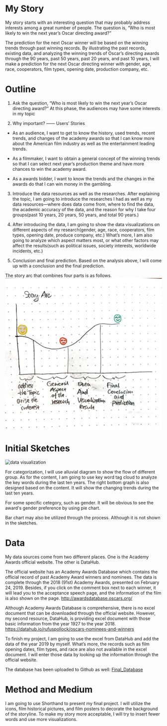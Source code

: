 
# My Story

My story starts with an interesting question that may probably address interests among a great number of people. The question is, “Who is most likely to win the next year’s Oscar directing award?”


The prediction for the next Oscar winner will be based on the winning trends through past winning records. By illustrating the past records, existing data, and analyzing the winning trends of Oscar’s directing awards through the 90 years, past 50 years, past 20 years, and past 10 years, I will make a prediction for the next Oscar directing winner with gender, age, race, cooperators, film types, opening date, production company, etc.


# Outline

1. Ask the question, “Who is most likely to win the next year’s Oscar directing award?” At this phase, the audiences may have some interests in my topic

2. Why important? —— Users’ Stories 

- As an audience, I want to get to know the history, used trends, recent trends, and changes of the academy awards so that I can know more about the American film industry as well as the entertainment leading trends.

- As a filmmaker, I want to obtain a general concept of the winning trends so that I can select next year’s production theme and have more chances to win the academy award.

- As a awards bidder, I want to know the trends and the changes in the awards do that I can win money in the gambling.

3. Introduce the data resources as well as the researches. After explaining the topic, I am going to introduce the researches I had as well as my data resources—where does data come from, where to find the data, the academic accuracy of the data, and the reason for why I take four groups(past 10 years, 20 years, 50 years, and total 90 years.)

4. After introducing the data, I am going to show the data visualizations on different aspects of my research(gender, age, race, cooperators, film types, opening date, produce company, etc.) What’s more, I am also going to analyze which aspect matters most, or what other factors may affect the results(such as political issues, society interests, worldwide incidents, etc.)

5. Conclusion and final prediction. Based on the analysis above, I will come up with a conclusion and the final prediction.

The story arc that combines four parts is as follows.
![data visualization](/atoryarc.png)

# Initial Sketches

![data visualization](/IMG_2814.png)

For categorization, I will use alluvial diagram to show the flow of different group. As for the content, I am going to use key word tag cloud to analyze the key words during the last ten years. The right bottom graph is also designed based on the content. It will show the changing trends during the last ten years.

For some specific cetegory, such as gender. It will be obvious to see the award's gender preference by using pie chart.

Bar chart may also be utilized through the process. Although it is not shown in the sketches.


# Data

My data sources come from two different places. One is the Academy Awards official website. The other is DataHub.

The official website has an Academy Awards Database which contains the official record of past Academy Award winners and nominees. The data is complete through the 2018 (91st) Academy Awards, presented on February 24, 2019. Besides, if you click on the comment box next to each winner, it will lead you to the acceptance speech page, and the information of the film is also shown on the page.
http://awardsdatabase.oscars.org/

Although Academy Awards Database is comprehensive, there is no excel document that can be downloaded through the official website. However, my second resource, DataHub, is providing excel document with those basic information from the year 1927 to the year 2018. 
https://datahub.io/rufuspollock/oscars-nominees-and-winners

To finish my project, I am going to use the excel from DataHub and add the data of the year 2019 by myself. What’s more, the records such as film opening dates, film types, and race are also not available in the excel document. I will enter those data by looking up the information through the official website.

The database has been uploaded to Github as well: [Final_Database](/data_csv.csv)

# Method and Medium

I am going to use Shorthand to present my final project. I will utilize the icons, film historical pictures, and film posters to decorate the background of the storyline. To make my story more acceptable, I will try to insert fewer words and use more visualizations.


